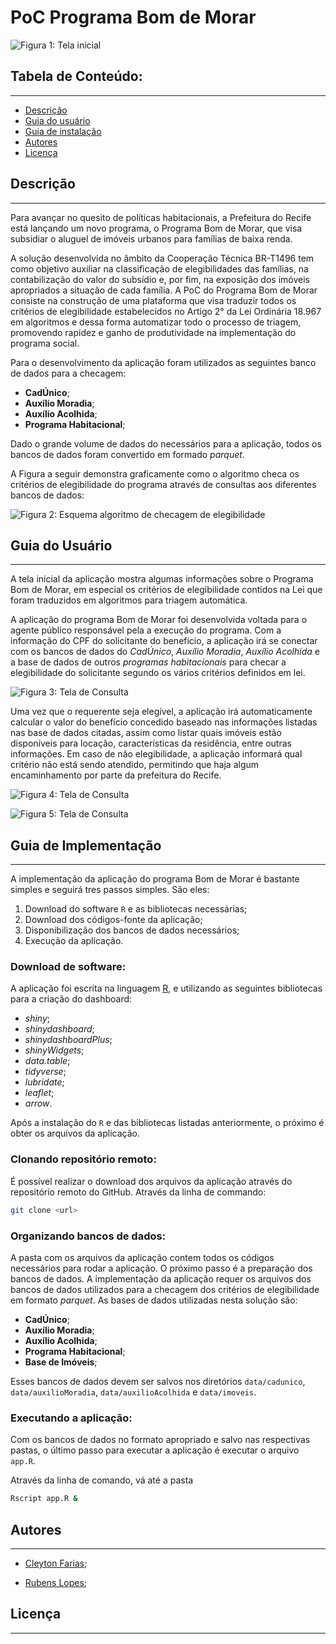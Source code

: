# PoC Programa Bom de Morar

![Figura 1: Tela inicial](www/screen0.png)

## Tabela de Conteúdo:
---

- [Descrição](#descricao)
- [Guia do usuário](#guia-do-usuario)
- [Guia de instalação](#guia-de-instalacao)
- [Autores](#autores)
- [Licença](#licenca)

## Descrição <a name="descricao"></a>
---

Para avançar no quesito de políticas habitacionais, a Prefeitura do Recife
está lançando um novo programa, o Programa Bom de Morar, que visa subsidiar
o aluguel de imóveis urbanos para famílias de baixa renda. 


A solução desenvolvida no âmbito da Cooperação Técnica BR-T1496 tem como objetivo
auxiliar na classificação de elegibilidades das famílias, na contabilização do 
valor do subsídio e, por fim, na exposição dos imóveis apropriados a situação de 
cada família. A PoC do Programa Bom de Morar consiste na construção de uma 
plataforma que visa traduzir todos os critérios de elegibilidade estabelecidos no Artigo 2° 
da Lei Ordinária 18.967 em algoritmos e dessa forma automatizar todo o processo 
de triagem, promovendo rapidez e ganho de produtividade na implementação do
programa social.

Para o desenvolvimento da aplicação foram utilizados as seguintes banco
de dados para a checagem:

- **CadÚnico**;
- **Auxílio Moradia**;
- **Auxílio Acolhida**;
- **Programa Habitacional**;


Dado o grande volume de dados do necessários para a aplicação, todos os bancos de dados foram convertido em formado *parquet*.  

A Figura a seguir demonstra graficamente como o algoritmo checa os critérios de elegibilidade do programa através de consultas aos diferentes bancos de dados:

![Figura 2: Esquema algoritmo de checagem de elegibilidade](www/schema.jpg)

## Guia do Usuário <a name="guia-do-usuario"> </a>
---

A tela inicial da aplicação mostra algumas informações sobre o Programa
Bom de Morar, em especial os critérios de elegibilidade contidos na Lei que
foram traduzidos em algoritmos para triagem automática.

A aplicação do programa Bom de Morar foi desenvolvida voltada para o agente público
responsável pela a execução do programa. Com a informação do CPF do solicitante
do benefício, a aplicação irá se conectar com os bancos de dados do *CadÚnico*, 
*Auxílio Moradia*, *Auxílio Acolhida* e a base de dados de outros *programas habitacionais* 
para checar a elegibilidade do solicitante segundo os vários critérios definidos em lei. 

![Figura 3: Tela de Consulta](www/screen1.png)

Uma vez que o requerente seja elegível, a aplicação irá automaticamente 
calcular o valor do benefício concedido baseado nas informações listadas nas
base de dados citadas, assim como listar quais imóveis estão disponíveis para 
locação, características da residência, entre outras informações. 
Em caso de não elegibilidade, a aplicação informará qual critério não está sendo
atendido, permitindo que haja algum encaminhamento por parte da prefeitura do
Recife.


![Figura 4: Tela de Consulta](www/screen2.png)

![Figura 5: Tela de Consulta](www/screen3.png)


## Guia de Implementação  <a name="guia-do-implementacao"> </a>
---

A implementação da aplicação do programa Bom de Morar é bastante simples e seguirá
tres passos simples. São eles:

1. Download do software `R` e as bibliotecas necessárias;
2. Download dos códigos-fonte da aplicação;
3. Disponibilização dos bancos de dados necessários;
4. Execução da aplicação.

### Download de software:

A aplicação foi escrita na linguagem [R](https://www.r-project.org/), e utilizando as seguintes bibliotecas para a criação do dashboard:

- *shiny*;
- *shinydashboard*;
- *shinydashboardPlus*;
- *shinyWidgets*;
- *data.table*;
- *tidyverse*;
- *lubridate*;
- *leaflet*;	
- *arrow*.

Após a instalação do `R` e das bibliotecas listadas anteriormente, o próximo é
obter os arquivos da aplicação.

### Clonando repositório remoto:

É possível realizar o download dos arquivos da aplicação através do 
repositório remoto do GitHub. Através da linha de commando:

```sh 
git clone <url>
```

### Organizando bancos de dados: 


A pasta com os arquivos da aplicação contem todos os códigos necessários para 
rodar a aplicação. O próximo passo é a preparação dos bancos de dados. 
A implementação da aplicação requer os arquivos dos bancos de dados utilizados para
a checagem dos critérios de elegibilidade em formato *parquet*. As bases de dados 
utilizadas nesta solução são:

- **CadÚnico**;
- **Auxílio Moradia**;
- **Auxílio Acolhida**;
- **Programa Habitacional**;
- **Base de Imóveis**;

Esses bancos de dados devem ser salvos nos diretórios `data/cadunico`, 
`data/auxilioMoradia`, `data/auxilioAcolhida` e `data/imoveis`.

### Executando a aplicação:

Com os bancos de dados no formato apropriado e salvo nas respectivas pastas, 
o último passo para executar a aplicação é executar o arquivo `app.R`.

Através da linha de comando, vá até a pasta 

```sh
Rscript app.R &
```


## Autores <a name="autores"></a>
---


- [Cleyton Farias](mailto:cleytonfarias@outlook.com "e-mail");

- [Rubens Lopes](mailto:lps.rubens@gmail.com "e-mail");



## Licença
---
